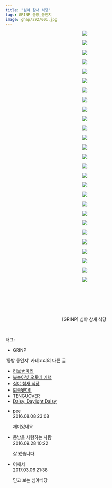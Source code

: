 ```yaml
---
title: "심야 참새 식당"
tags: GRINP 동방_동인지
image: ghap/292/001.jpg
---
```

<div class="article">
<p style="text-align: center; clear: none; float: none;"><img src="{{ site.nasurl }}/ghap/292/001.jpg"/></p>
<p style="text-align: center; clear: none; float: none;"><img src="{{ site.nasurl }}/ghap/292/002.jpg"/></p>
<p style="text-align: center; clear: none; float: none;"><img src="{{ site.nasurl }}/ghap/292/003.jpg"/></p>
<p style="text-align: center; clear: none; float: none;"><img src="{{ site.nasurl }}/ghap/292/004.jpg"/></p>
<p style="text-align: center; clear: none; float: none;"><img src="{{ site.nasurl }}/ghap/292/005.jpg"/></p>
<p style="text-align: center; clear: none; float: none;"><img src="{{ site.nasurl }}/ghap/292/006.jpg"/></p>
<p style="text-align: center; clear: none; float: none;"><img src="{{ site.nasurl }}/ghap/292/007.jpg"/></p>
<p style="text-align: center; clear: none; float: none;"><img src="{{ site.nasurl }}/ghap/292/008.jpg"/></p>
<p style="text-align: center; clear: none; float: none;"><img src="{{ site.nasurl }}/ghap/292/009.jpg"/></p>
<p style="text-align: center; clear: none; float: none;"><img src="{{ site.nasurl }}/ghap/292/010.jpg"/></p>
<p style="text-align: center; clear: none; float: none;"><img src="{{ site.nasurl }}/ghap/292/011.jpg"/></p>
<p style="text-align: center; clear: none; float: none;"><img src="{{ site.nasurl }}/ghap/292/012.jpg"/></p>
<p style="text-align: center; clear: none; float: none;"><img src="{{ site.nasurl }}/ghap/292/013.jpg"/></p>
<p style="text-align: center; clear: none; float: none;"><img src="{{ site.nasurl }}/ghap/292/014.jpg"/></p>
<p style="text-align: center; clear: none; float: none;"><img src="{{ site.nasurl }}/ghap/292/015.jpg"/></p>
<p style="text-align: center; clear: none; float: none;"><img src="{{ site.nasurl }}/ghap/292/016.jpg"/></p>
<p style="text-align: center; clear: none; float: none;"><img src="{{ site.nasurl }}/ghap/292/017.jpg"/></p>
<p style="text-align: center; clear: none; float: none;"><img src="{{ site.nasurl }}/ghap/292/018.jpg"/></p>
<p style="text-align: center; clear: none; float: none;"><img src="{{ site.nasurl }}/ghap/292/019.jpg"/></p>
<p style="text-align: center; clear: none; float: none;"><img src="{{ site.nasurl }}/ghap/292/020.jpg"/></p>
<p style="text-align: center; clear: none; float: none;"><img src="{{ site.nasurl }}/ghap/292/021.jpg"/></p>
<p style="text-align: center; clear: none; float: none;"><img src="{{ site.nasurl }}/ghap/292/022.jpg"/></p>
<p style="text-align: center; clear: none; float: none;"><img src="{{ site.nasurl }}/ghap/292/023.jpg"/></p>
<p style="text-align: center; clear: none; float: none;"><img src="{{ site.nasurl }}/ghap/292/024.jpg"/></p>
<p style="text-align: center; clear: none; float: none;"><img src="{{ site.nasurl }}/ghap/292/025.jpg"/></p>
<p style="text-align: center; clear: none; float: none;"><img src="{{ site.nasurl }}/ghap/292/026.jpg"/></p>
<p style="text-align: center; clear: none; float: none;"><img src="{{ site.nasurl }}/ghap/292/027.jpg"/></p>
<p style="text-align: center; clear: none; float: none;"><br/></p>
<p style="text-align: center; clear: none; float: none;"><br/></p>
<p style="text-align: center; clear: none; float: none;"><br/></p>
<p style="text-align: center; clear: none; float: none;">[GRINP] 심야 참새 식당 </p>
<p><br/></p>
</div><div class="tagTrail">
<p>태그: </p>
<ul>
<li>GRINP</li>
</ul>
</div><div class="another">
<p>'동방 동인지' 카테고리의 다른 글</p>
<ul>
<li><a href="/2016-06-19-ghap_294">러브☆마리</a></li>
<li><a href="/2016-06-19-ghap_293">복숭아빛 오토메 기행</a></li>
<li><a href="/2016-06-19-ghap_292">심야 참새 식당</a></li>
<li><a href="/2016-06-19-ghap_291">퇴출됐다!!</a></li>
<li><a href="/2016-06-19-ghap_290">TENGUOVER</a></li>
<li><a href="/2016-06-19-ghap_289">Daisy, Daylight Daisy</a></li>
</ul>
</div><div class="cb_module cb_fluid">
<div class="cb_wrt cb_profile">
<div class="comment">
<ul>
<li class="cb_thumb_off" id="comment14776926">
<div class="cb_comment_area">
<div class="cb_info_area">
<div class="cb_section">
<span class="cb_nick_name">pee</span>
</div>
<div class="cb_section">
<span class="cb_date">2016.08.08 23:08 </span>
</div>
</div>
<div class="cb_dsc_comment">
<p class="cb_dsc">
											재미있네요
										</p>
</div>
</div></li>
<li class="cb_thumb_off" id="comment14815404">
<div class="cb_comment_area">
<div class="cb_info_area">
<div class="cb_section">
<span class="cb_nick_name">동방을 사랑하는 사람</span>
</div>
<div class="cb_section">
<span class="cb_date">2016.09.28 10:22 </span>
</div>
</div>
<div class="cb_dsc_comment">
<p class="cb_dsc">
											잘 봤습니다.
										</p>
</div>
</div></li>
<li class="cb_thumb_off" id="comment14932921">
<div class="cb_comment_area">
<div class="cb_info_area">
<div class="cb_section">
<span class="cb_nick_name">어째서</span>
</div>
<div class="cb_section">
<span class="cb_date">2017.03.06 21:38 </span>
</div>
</div>
<div class="cb_dsc_comment">
<p class="cb_dsc">
											믿고 보는 심야식당
										</p>
</div>
</div></li>
</ul>
</div>
</div><!-- commentList close -->
</div>